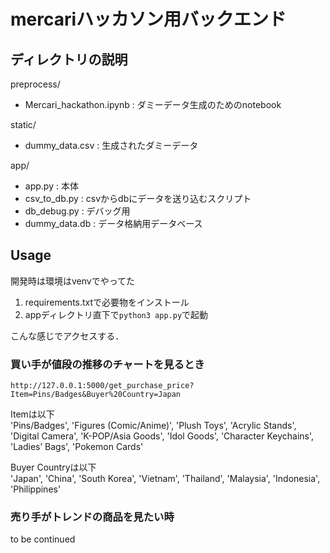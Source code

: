 # mercariハッカソン用バックエンド

## ディレクトリの説明

preprocess/
- Mercari_hackathon.ipynb : ダミーデータ生成のためのnotebook

static/
- dummy_data.csv : 生成されたダミーデータ

app/
- app.py : 本体
- csv_to_db.py : csvからdbにデータを送り込むスクリプト
- db_debug.py : デバッグ用
- dummy_data.db : データ格納用データベース


## Usage

開発時は環境はvenvでやってた  

1. requirements.txtで必要物をインストール
2. appディレクトリ直下で`python3 app.py`で起動

こんな感じでアクセスする．


### 買い手が値段の推移のチャートを見るとき
```
http://127.0.0.1:5000/get_purchase_price?Item=Pins/Badges&Buyer%20Country=Japan
```

Itemは以下  
    'Pins/Badges', 'Figures (Comic/Anime)', 'Plush Toys', 'Acrylic Stands',
    'Digital Camera', 'K-POP/Asia Goods', 'Idol Goods', 'Character Keychains',
    'Ladies’ Bags', 'Pokemon Cards'

Buyer Countryは以下  
'Japan', 'China', 'South Korea', 'Vietnam', 'Thailand', 'Malaysia', 'Indonesia', 'Philippines'


### 売り手がトレンドの商品を見たい時
to be continued





